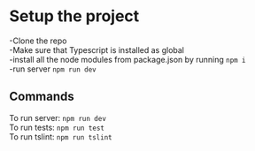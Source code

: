 # Setup the project
-Clone the repo <br />
-Make sure that Typescript is installed as global <br />
-install all the node modules from package.json by running `npm i` <br />
-run server `npm run dev` <br />
## Commands
To run server: `npm run dev` <br />
To run tests: `npm run test` <br />
To run tslint: `npm run tslint` <br />
